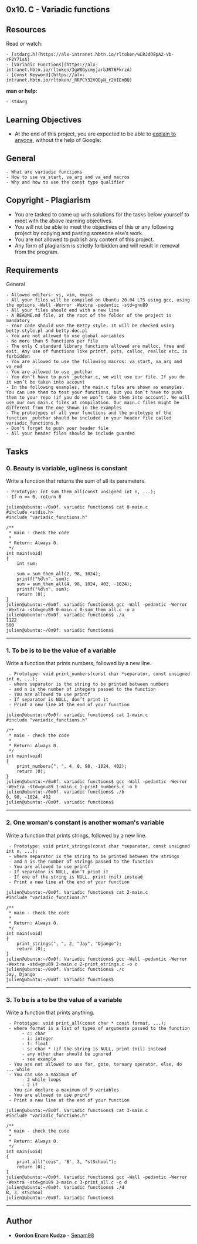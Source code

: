 ## 0x10. C - Variadic functions



## Resources
  Read or watch:

    - [stdarg.h](https://alx-intranet.hbtn.io/rltoken/wLRJdO8pA2-Vb-rF2Y71sA)
    - [Variadic Functions](https://alx-intranet.hbtn.io/rltoken/3gW8GycmyjarbJR76FkrzA)
    - [Const Keyword](https://alx-intranet.hbtn.io/rltoken/_RRPCY32VODyN_r2HIEnBQ)

 **man or help:**

    - stdarg



## Learning Objectives

   - At the end of this project, you are expected to be able to [explain to anyone](https://alx-intranet.hbtn.io/rltoken/XQ_E28qyePVdJn1Irb_Dfg), without the help of Google:



## General

    - What are variadic functions
    - How to use va_start, va_arg and va_end macros
    - Why and how to use the const type qualifier



## Copyright - Plagiarism
   - You are tasked to come up with solutions for the tasks below yourself to meet with the above learning objectives.
   - You will not be able to meet the objectives of this or any following project by copying and pasting someone else’s work.
   - You are not allowed to publish any content of this project.
   - Any form of plagiarism is strictly forbidden and will result in removal from the program.




## Requirements

  General

    - Allowed editors: vi, vim, emacs
    - All your files will be compiled on Ubuntu 20.04 LTS using gcc, using the options -Wall -Werror -Wextra -pedantic -std=gnu89
    - All your files should end with a new line
    - A README.md file, at the root of the folder of the project is mandatory
    - Your code should use the Betty style. It will be checked using betty-style.pl and betty-doc.pl
    - You are not allowed to use global variables
    - No more than 5 functions per file
    - The only C standard library functions allowed are malloc, free and exit. Any use of functions like printf, puts, calloc, realloc etc… is forbidden
    - You are allowed to use the following macros: va_start, va_arg and va_end
    - You are allowed to use _putchar
    - You don’t have to push _putchar.c, we will use our file. If you do it won’t be taken into account
    - In the following examples, the main.c files are shown as examples. You can use them to test your functions, but you don’t have to push them to your repo (if you do we won’t take them into account). We will use our own main.c files at compilation. Our main.c files might be different from the one shown in the examples
    - The prototypes of all your functions and the prototype of the function _putchar should be included in your header file called variadic_functions.h
    - Don’t forget to push your header file
    - All your header files should be include guarded




## Tasks

### 0. Beauty is variable, ugliness is constant

Write a function that returns the sum of all its parameters.

    - Prototype: int sum_them_all(const unsigned int n, ...);
    - If n == 0, return 0

```
julien@ubuntu:~/0x0f. variadic functions$ cat 0-main.c
#include <stdio.h>
#include "variadic_functions.h"

/**
 * main - check the code
 *
 * Return: Always 0.
 */
int main(void)
{
    int sum;

    sum = sum_them_all(2, 98, 1024);
    printf("%d\n", sum);
    sum = sum_them_all(4, 98, 1024, 402, -1024);
    printf("%d\n", sum);    
    return (0);
}
julien@ubuntu:~/0x0f. variadic functions$ gcc -Wall -pedantic -Werror -Wextra -std=gnu89 0-main.c 0-sum_them_all.c -o a
julien@ubuntu:~/0x0f. variadic functions$ ./a 
1122
500
julien@ubuntu:~/0x0f. variadic functions$ 
```

---




### 1. To be is to be the value of a variable

Write a function that prints numbers, followed by a new line.

     - Prototype: void print_numbers(const char *separator, const unsigned int n, ...);
     - where separator is the string to be printed between numbers
     - and n is the number of integers passed to the function
     - You are allowed to use printf
     - If separator is NULL, don’t print it
     - Print a new line at the end of your function

```
julien@ubuntu:~/0x0f. variadic functions$ cat 1-main.c
#include "variadic_functions.h"

/**
 * main - check the code
 *
 * Return: Always 0.
 */
int main(void)
{
    print_numbers(", ", 4, 0, 98, -1024, 402);
    return (0);
}
julien@ubuntu:~/0x0f. variadic functions$ gcc -Wall -pedantic -Werror -Wextra -std=gnu89 1-main.c 1-print_numbers.c -o b
julien@ubuntu:~/0x0f. variadic functions$ ./b
0, 98, -1024, 402
julien@ubuntu:~/0x0f. variadic functions$ 
```

---




### 2. One woman's constant is another woman's variable

Write a function that prints strings, followed by a new line.

     - Prototype: void print_strings(const char *separator, const unsigned int n, ...);
     - where separator is the string to be printed between the strings
     - and n is the number of strings passed to the function
     - You are allowed to use printf
     - If separator is NULL, don’t print it
     - If one of the string is NULL, print (nil) instead
     - Print a new line at the end of your function

```
julien@ubuntu:~/0x0f. Variadic functions$ cat 2-main.c
#include "variadic_functions.h"

/**
 * main - check the code
 *
 * Return: Always 0.
 */
int main(void)
{
    print_strings(", ", 2, "Jay", "Django");
    return (0);
}
julien@ubuntu:~/0x0f. Variadic functions$ gcc -Wall -pedantic -Werror -Wextra -std=gnu89 2-main.c 2-print_strings.c -o c
julien@ubuntu:~/0x0f. Variadic functions$ ./c 
Jay, Django
julien@ubuntu:~/0x0f. Variadic functions$ 
```

---




### 3. To be is a to be the value of a variable

Write a function that prints anything.

     - Prototype: void print_all(const char * const format, ...);
     - where format is a list of types of arguments passed to the function
          - c: char
          - i: integer
          - f: float
          - s: char * (if the string is NULL, print (nil) instead
          - any other char should be ignored
          - see example
     - You are not allowed to use for, goto, ternary operator, else, do ... while
     - You can use a maximum of
          - 2 while loops
          - 2 if
     - You can declare a maximum of 9 variables
     - You are allowed to use printf
     - Print a new line at the end of your function

```
julien@ubuntu:~/0x0f. Variadic functions$ cat 3-main.c
#include "variadic_functions.h"

/**
 * main - check the code
 *
 * Return: Always 0.
 */
int main(void)
{
    print_all("ceis", 'B', 3, "stSchool");
    return (0);
}
julien@ubuntu:~/0x0f. Variadic functions$ gcc -Wall -pedantic -Werror -Wextra -std=gnu89 3-main.c 3-print_all.c -o d
julien@ubuntu:~/0x0f. Variadic functions$ ./d 
B, 3, stSchool
julien@ubuntu:~/0x0f. Variadic functions$ 
```

---





## Author

- **Gordon Enam Kudzo** - [Senam98](https://github.com/senam98)
